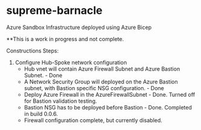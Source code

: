 # supreme-barnacle
Azure Sandbox Infrastructure deployed using Azure Bicep

**This is a work in progress and not complete. 

Constructions Steps:
1. Configure Hub-Spoke network configuration
   - Hub vnet will contain Azure Firewall Subnet and Azure Bastion Subnet. - Done
   - A Network Security Group will deployed on the Azure Bastion subnet, with Bastion specific NSG configuration. - Done
   - Deploy Azure Firewall in the AzureFirewallSubnet - Done. Turned off for Bastion validation testing.
   - Bastion NSG has to be deployed before Bastion - Done. Completed in build 0.0.6.
   - Firewall configuration complete, but currently disabled. 